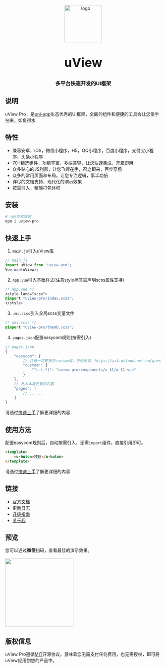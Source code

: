 <p align="center">
    <img alt="logo" src="https://ik.imagekit.io/anyup/uview-pro/common/logo.png" width="120" height="120" style="margin-bottom: 10px;">
</p>
<h3 align="center" style="margin: 30px 0 30px;font-weight: bold;font-size:40px;">uView</h3>
<h3 align="center">多平台快速开发的UI框架</h3>


## 说明

uView Pro，是[uni-app](https://uniapp.dcloud.io/)生态优秀的UI框架，全面的组件和便捷的工具会让您信手拈来，如鱼得水

## 特性

- 兼容安卓，iOS，微信小程序，H5，QQ小程序，百度小程序，支付宝小程序，头条小程序
- 70+精选组件，功能丰富，多端兼容，让您快速集成，开箱即用
- 众多贴心的JS利器，让您飞镖在手，召之即来，百步穿杨
- 众多的常用页面和布局，让您专注逻辑，事半功倍
- 详尽的文档支持，现代化的演示效果
- 按需引入，精简打包体积


## 安装

```bash
# npm方式安装
npm i uview-pro
```

## 快速上手

1. `main.js`引入uView库
```js
// main.js
import uView from 'uview-pro';
Vue.use(uView);
```

2. `App.vue`引入基础样式(注意style标签需声明scss属性支持)
```css
/* App.vue */
<style lang="scss">
@import "uview-pro/index.scss";
</style>
```

3. `uni.scss`引入全局scss变量文件
```css
/* uni.scss */
@import "uview-pro/themb.scss";
```

4. `pages.json`配置easycom规则(按需引入)

```js
// pages.json
{
	"easycom": {
		// 注意一定要放在custom里，否则无效，https://ask.dcloud.net.cn/question/131175
		"custom": {
			"^u-(.*)": "uview-pro/components/u-$1/u-$1.vue"
		}
	},
	// 此为本身已有的内容
	"pages": [
		// ......
	]
}
```

请通过[快速上手](https://uview-pro.netlify.app/components/quickstart.html)了解更详细的内容 

## 使用方法
配置easycom规则后，自动按需引入，无需`import`组件，直接引用即可。

```html
<template>
	<u-buton>按钮</u-buton>
</template>
```

请通过[快速上手](https://uview-pro.netlify.app/components/quickstart.html)了解更详细的内容 

## 链接

- [官方文档](https://uview-pro.netlify.app/)
- [更新日志](https://uview-pro.netlify.app/components/changelog.html)
- [升级指南](https://uview-pro.netlify.app/components/changelog.html)
- [关于我](https://uview-pro.netlify.app/cooperation/about.html)

## 预览

您可以通过**微信**扫码，查看最佳的演示效果。
<br>
<br>
<img src="https://uview-pro.netlify.app/common/weixin_mini_qrcode.png" width="220" height="220" >

<!-- ## 捐赠uView的研发

uView文档和源码全部开源免费，如果您认为uView帮到了您的开发工作，您可以捐赠uView的研发工作，捐赠无门槛，哪怕是一杯可乐也好(相信这比打赏主播更有意义)。

<img src="https://uview-pro.netlify.app/common/wechat.png" width="220" >
<img style="margin-left: 100px;" src="https://uview-pro.netlify.app/common/alipay.png" width="220" >
 -->
## 版权信息
uView Pro遵循[MIT](https://en.wikipedia.org/wiki/MIT_License)开源协议，意味着您无需支付任何费用，也无需授权，即可将uView应用到您的产品中。

